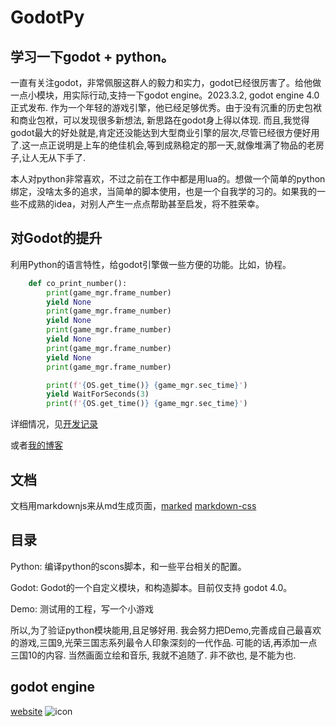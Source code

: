 # GodotPy

## 学习一下godot + python。

一直有关注godot，非常佩服这群人的毅力和实力，godot已经很厉害了。给他做一点小模块，用实际行动,支持一下godot engine。2023.3.2, godot engine 4.0正式发布. 作为一个年轻的游戏引擎，他已经足够优秀。由于没有沉重的历史包袱和商业包袱，可以发现很多新想法, 新思路在godot身上得以体现. 而且,我觉得godot最大的好处就是,肯定还没能达到大型商业引擎的层次,尽管已经很方便好用了.这一点正说明是上车的绝佳机会,等到成熟稳定的那一天,就像堆满了物品的老房子,让人无从下手了.

本人对python非常喜欢，不过之前在工作中都是用lua的。想做一个简单的python绑定，没啥太多的追求，当简单的脚本使用，也是一个自我学的习的。如果我的一些不成熟的idea，对别人产生一点点帮助甚至启发，将不胜荣幸。


## 对Godot的提升
利用Python的语言特性，给godot引擎做一些方便的功能。比如，协程。
```python
    def co_print_number():
        print(game_mgr.frame_number)
        yield None
        print(game_mgr.frame_number)
        yield None
        print(game_mgr.frame_number)
        yield None
        print(game_mgr.frame_number)
        yield None
        print(game_mgr.frame_number)

        print(f'{OS.get_time()} {game_mgr.sec_time}')
        yield WaitForSeconds(3)
        print(f'{OS.get_time()} {game_mgr.sec_time}')
```

详细情况，见[开发记录](Demo/README.md)

或者[我的博客](https://bianpeng001.github.io/GodotPy/blog.htm)

## 文档
文档用markdownjs来从md生成页面，[marked](https://github.com/markedjs/marked)
[markdown-css](https://github.com/sindresorhus/github-markdown-css)


## 目录

Python: 编译python的scons脚本，和一些平台相关的配置。

Godot: Godot的一个自定义模块，和构造脚本。目前仅支持 godot 4.0。

Demo: 测试用的工程，写一个小游戏

所以,为了验证python模块能用,且足够好用. 我会努力把Demo,完善成自己最喜欢的游戏,三国9,光荣三国志系列最令人印象深刻的一代作品. 可能的话,再添加一点三国10的内容. 当然画面立绘和音乐, 我就不追随了. 非不欲也, 是不能为也.

## godot engine
[website](https://godotengine.org)
![icon](https://godotengine.org/assets/logo_dark.svg)


